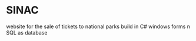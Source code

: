 # SINAC
website for the sale of tickets to national parks build in C# windows forms n SQL as database
